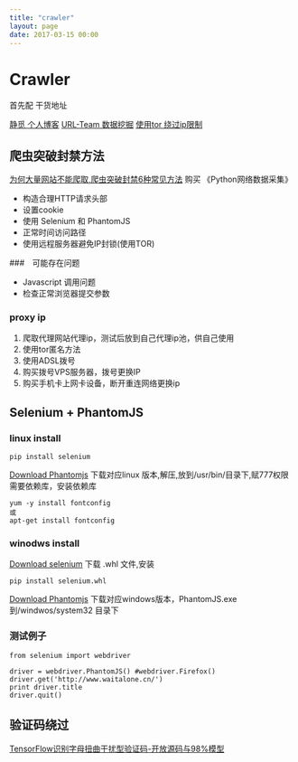 ```yaml
---
title: "crawler"
layout: page
date: 2017-03-15 00:00
---
```


# Crawler #

首先配 干货地址 

[静觅 个人博客](http://cuiqingcai.com/category/technique/python)
[URL-Team 数据挖掘](https://www.urlteam.org/tag/%E6%95%B0%E6%8D%AE%E6%8C%96%E6%8E%98/)
[使用tor 绕过ip限制](https://www.urlteam.org/2016/12/%E5%9F%BA%E4%BA%8Etor%E5%8C%BF%E5%90%8D%E7%BD%91%E7%BB%9C%E7%9A%84%E5%A4%9Aip%E7%88%AC%E8%99%AB/)

## 爬虫突破封禁方法

[为何大量网站不能爬取,爬虫突破封禁6种常见方法](http://mp.weixin.qq.com/s?__biz=MzIxNDE4MzA4OQ==&mid=2651024379&idx=1&sn=bd30294fb00cf22a20759503ebb0169e&scene=1&srcid=0531yCYVlBtAgDmxzZaXw87f&from=groupmessage&isappinstalled=0##)
购买 《Python网络数据采集》

- 构造合理HTTP请求头部
- 设置cookie
- 使用 Selenium 和 PhantomJS
- 正常时间访问路径
- 使用远程服务器避免IP封锁(使用TOR)

###　可能存在问题

- Javascript 调用问题
- 检查正常浏览器提交参数

### proxy ip 

1. 爬取代理网站代理ip，测试后放到自己代理ip池，供自己使用
2. 使用tor匿名方法
3. 使用ADSL拨号
4. 购买拨号VPS服务器，拨号更换IP
5. 购买手机卡上网卡设备，断开重连网络更换ip

## Selenium + PhantomJS 

### linux install 

```
pip install selenium
```

[Download Phantomjs](http://phantomjs.org/download.html)
下载对应linux 版本,解压,放到/usr/bin/目录下,赋777权限
需要依赖库，安装依赖库
```
yum -y install fontconfig
或
apt-get install fontconfig
```

### winodws install

[Download selenium](https://pypi.python.org/pypi/selenium)
下载 .whl 文件,安装
```
pip install selenium.whl
```

[Download Phantomjs](http://phantomjs.org/download.html)
下载对应windows版本，PhantomJS.exe到/windwos/system32 目录下

### 测试例子

```
from selenium import webdriver

driver = webdriver.PhantomJS() #webdriver.Firefox()
driver.get('http://www.waitalone.cn/')
print driver.title
driver.quit()
```


## 验证码绕过

[TensorFlow识别字母扭曲干扰型验证码-开放源码与98%模型](https://www.urlteam.org/2017/03/tensorflow%E8%AF%86%E5%88%AB%E5%AD%97%E6%AF%8D%E6%89%AD%E6%9B%B2%E5%B9%B2%E6%89%B0%E5%9E%8B%E9%AA%8C%E8%AF%81%E7%A0%81-%E5%BC%80%E6%94%BE%E6%BA%90%E7%A0%81%E4%B8%8E98%E6%A8%A1%E5%9E%8B/)